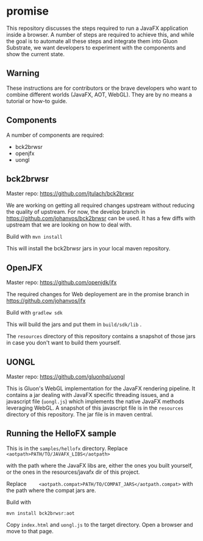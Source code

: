 # promise

This repository discusses the steps required to run a JavaFX application
inside a browser.
A number of steps are required to achieve this, and while the goal is
to automate all these steps and integrate them into Gluon Substrate, we
want developers to experiment with the components and show the current state.

## Warning
These instructions are for contributors or the brave developers who want
to combine different worlds (JavaFX, AOT, WebGL). They are by no means a
tutorial or how-to guide.

## Components

A number of components are required:

* bck2brwsr
* openjfx
* uongl

## bck2brwsr

Master repo: https://github.com/jtulach/bck2brwsr

We are working on getting all required changes upstream without reducing the 
quality of upstream. For now, the develop branch in https://github.com/johanvos/bck2brwsr can be used. It has a few diffs with upstream that we are looking on how to deal with.

Build with
`mvn install`

This will install the bck2brwsr jars in your local maven repository.

## OpenJFX

Master repo: https://github.com/openjdk/jfx

The required changes for Web deployement are in the promise branch in https://github.com/johanvos/jfx

Build with
`gradlew sdk`

This will build the jars and put them in `build/sdk/lib` .

The `resources` directory of this repository contains a snapshot of those jars in case you don't want to build them yourself.

## UONGL

Master repo: https://github.com/gluonhq/uongl

This is Gluon's WebGL implementation for the JavaFX rendering pipeline.
It contains a jar dealing with JavaFX specific threading issues, and
a javascript file (`uongl.js`) which implements the native JavaFX methods
leveraging WebGL. A snapshot of this javascript file is in the `resources`
directory of this repository.
The jar file is in maven central.

## Running the HelloFX sample

This is in the `samples/hellofx` directory.
Replace
`    <aotpath>PATH/TO/JAVAFX_LIBS</aotpath>`

with the path where the JavaFX libs are, either the ones you built yourself, or the ones in the resources/javafx dir of this project.

Replace `    <aotpath.compat>PATH/TO/COMPAT_JARS</aotpath.compat>` with the
path where the compat jars are.

Build with

`mvn install bck2brwsr:aot`

Copy `index.html` and `uongl.js` to the target directory.
Open a browser and move to that page.


